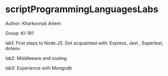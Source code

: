 # scriptProgrammingLanguagesLabs

Author: Kharkovnyk Artem

Group: KI-191

lab1: First steps to Node.JS. Got acquainted with: Express, Jest , Supertest, dotenv.

lab2: Middleware and routing.

lab3: Experience with Mongodb 